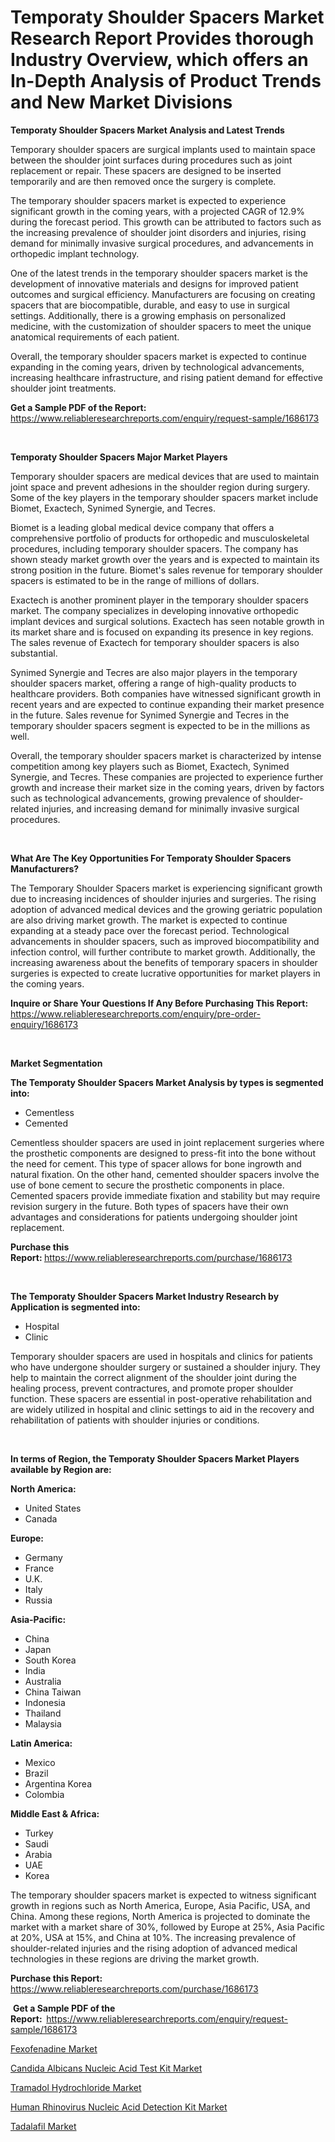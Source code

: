 <p><h1>Temporaty Shoulder Spacers Market Research Report Provides thorough Industry Overview, which offers an In-Depth Analysis of Product Trends and New Market Divisions</h1></p><p><strong>Temporaty Shoulder Spacers Market Analysis and Latest Trends</strong></p>
<p><p>Temporary shoulder spacers are surgical implants used to maintain space between the shoulder joint surfaces during procedures such as joint replacement or repair. These spacers are designed to be inserted temporarily and are then removed once the surgery is complete.</p><p>The temporary shoulder spacers market is expected to experience significant growth in the coming years, with a projected CAGR of 12.9% during the forecast period. This growth can be attributed to factors such as the increasing prevalence of shoulder joint disorders and injuries, rising demand for minimally invasive surgical procedures, and advancements in orthopedic implant technology.</p><p>One of the latest trends in the temporary shoulder spacers market is the development of innovative materials and designs for improved patient outcomes and surgical efficiency. Manufacturers are focusing on creating spacers that are biocompatible, durable, and easy to use in surgical settings. Additionally, there is a growing emphasis on personalized medicine, with the customization of shoulder spacers to meet the unique anatomical requirements of each patient.</p><p>Overall, the temporary shoulder spacers market is expected to continue expanding in the coming years, driven by technological advancements, increasing healthcare infrastructure, and rising patient demand for effective shoulder joint treatments.</p></p>
<p><strong>Get a Sample PDF of the Report:&nbsp;</strong> <a href="https://www.reliableresearchreports.com/enquiry/request-sample/1686173">https://www.reliableresearchreports.com/enquiry/request-sample/1686173</a></p>
<p>&nbsp;</p>
<p><strong>Temporaty Shoulder Spacers Major Market Players</strong></p>
<p><p>Temporary shoulder spacers are medical devices that are used to maintain joint space and prevent adhesions in the shoulder region during surgery. Some of the key players in the temporary shoulder spacers market include Biomet, Exactech, Synimed Synergie, and Tecres.</p><p>Biomet is a leading global medical device company that offers a comprehensive portfolio of products for orthopedic and musculoskeletal procedures, including temporary shoulder spacers. The company has shown steady market growth over the years and is expected to maintain its strong position in the future. Biomet's sales revenue for temporary shoulder spacers is estimated to be in the range of millions of dollars.</p><p>Exactech is another prominent player in the temporary shoulder spacers market. The company specializes in developing innovative orthopedic implant devices and surgical solutions. Exactech has seen notable growth in its market share and is focused on expanding its presence in key regions. The sales revenue of Exactech for temporary shoulder spacers is also substantial.</p><p>Synimed Synergie and Tecres are also major players in the temporary shoulder spacers market, offering a range of high-quality products to healthcare providers. Both companies have witnessed significant growth in recent years and are expected to continue expanding their market presence in the future. Sales revenue for Synimed Synergie and Tecres in the temporary shoulder spacers segment is expected to be in the millions as well.</p><p>Overall, the temporary shoulder spacers market is characterized by intense competition among key players such as Biomet, Exactech, Synimed Synergie, and Tecres. These companies are projected to experience further growth and increase their market size in the coming years, driven by factors such as technological advancements, growing prevalence of shoulder-related injuries, and increasing demand for minimally invasive surgical procedures.</p></p>
<p>&nbsp;</p>
<p><strong>What Are The Key Opportunities For Temporaty Shoulder Spacers Manufacturers?</strong></p>
<p><p>The Temporary Shoulder Spacers market is experiencing significant growth due to increasing incidences of shoulder injuries and surgeries. The rising adoption of advanced medical devices and the growing geriatric population are also driving market growth. The market is expected to continue expanding at a steady pace over the forecast period. Technological advancements in shoulder spacers, such as improved biocompatibility and infection control, will further contribute to market growth. Additionally, the increasing awareness about the benefits of temporary spacers in shoulder surgeries is expected to create lucrative opportunities for market players in the coming years.</p></p>
<p><strong>Inquire or Share Your Questions If Any Before Purchasing This Report:</strong> <a href="https://www.reliableresearchreports.com/enquiry/pre-order-enquiry/1686173">https://www.reliableresearchreports.com/enquiry/pre-order-enquiry/1686173</a></p>
<p>&nbsp;</p>
<p><strong>Market Segmentation</strong></p>
<p><strong>The Temporaty Shoulder Spacers Market Analysis by types is segmented into:</strong></p>
<p><ul><li>Cementless</li><li>Cemented</li></ul></p>
<p><p>Cementless shoulder spacers are used in joint replacement surgeries where the prosthetic components are designed to press-fit into the bone without the need for cement. This type of spacer allows for bone ingrowth and natural fixation. On the other hand, cemented shoulder spacers involve the use of bone cement to secure the prosthetic components in place. Cemented spacers provide immediate fixation and stability but may require revision surgery in the future. Both types of spacers have their own advantages and considerations for patients undergoing shoulder joint replacement.</p></p>
<p><strong>Purchase this Report:&nbsp;</strong><a href="https://www.reliableresearchreports.com/purchase/1686173">https://www.reliableresearchreports.com/purchase/1686173</a></p>
<p>&nbsp;</p>
<p><strong>The Temporaty Shoulder Spacers Market Industry Research by Application is segmented into:</strong></p>
<p><ul><li>Hospital</li><li>Clinic</li></ul></p>
<p><p>Temporary shoulder spacers are used in hospitals and clinics for patients who have undergone shoulder surgery or sustained a shoulder injury. They help to maintain the correct alignment of the shoulder joint during the healing process, prevent contractures, and promote proper shoulder function. These spacers are essential in post-operative rehabilitation and are widely utilized in hospital and clinic settings to aid in the recovery and rehabilitation of patients with shoulder injuries or conditions.</p></p>
<p>&nbsp;</p>
<p><strong>In terms of Region, the Temporaty Shoulder Spacers Market Players available by Region are:</strong></p>
<p>
    <p> <strong> North America: </strong>
        <ul>
            <li>United States</li>
            <li>Canada</li>
        </ul>
        </p> 
    <p> <strong> Europe: </strong>
        <ul>
            <li>Germany</li>
            <li>France</li>
            <li>U.K.</li>
            <li>Italy</li>
            <li>Russia</li>
        </ul>
        </p> 
    <p> <strong> Asia-Pacific: </strong>
        <ul>
            <li>China</li>
            <li>Japan</li>
            <li>South Korea</li>
            <li>India</li>
            <li>Australia</li>
            <li>China Taiwan</li>
            <li>Indonesia</li>
            <li>Thailand</li>
            <li>Malaysia</li>
        </ul>
        </p> 
    <p> <strong> Latin America: </strong>
        <ul>
            <li>Mexico</li>
            <li>Brazil</li>
            <li>Argentina Korea</li>
            <li>Colombia</li>
        </ul>
        </p> 
    <p> <strong> Middle East & Africa: </strong>
        <ul>
            <li>Turkey</li>
            <li>Saudi</li>
            <li>Arabia</li>
            <li>UAE</li>
            <li>Korea</li>
        </ul>
    </p>
    </p>
<p><p>The temporary shoulder spacers market is expected to witness significant growth in regions such as North America, Europe, Asia Pacific, USA, and China. Among these regions, North America is projected to dominate the market with a market share of 30%, followed by Europe at 25%, Asia Pacific at 20%, USA at 15%, and China at 10%. The increasing prevalence of shoulder-related injuries and the rising adoption of advanced medical technologies in these regions are driving the market growth.</p></p>
<p><strong>Purchase this Report: </strong><a href="https://www.reliableresearchreports.com/purchase/1686173">https://www.reliableresearchreports.com/purchase/1686173</a></p>
<p>&nbsp;<strong>Get a Sample PDF of the Report:&nbsp;&nbsp;</strong><a href="https://www.reliableresearchreports.com/enquiry/request-sample/1686173">https://www.reliableresearchreports.com/enquiry/request-sample/1686173</a></p>
<p><strong></strong></p>
<p><p><a href="https://medium.com/@josephbogan19/fexofenadine-market-size-market-outlook-and-market-forecast-2024-to-2031-5059dfcc4582">Fexofenadine Market</a></p><p><a href="https://github.com/lylyparadise/Market-Research-Report-List-2/blob/main/candida-albicans-nucleic-acid-test-kit-market.md">Candida Albicans Nucleic Acid Test Kit Market</a></p><p><a href="https://medium.com/@benjaminrice16/tramadol-hydrochloride-market-trends-forecast-and-competitive-analysis-to-2031-dd1dcc2996b6">Tramadol Hydrochloride Market</a></p><p><a href="https://github.com/johnbach50/Market-Research-Report-List-2/blob/main/human-rhinovirus-nucleic-acid-detection-kit-market.md">Human Rhinovirus Nucleic Acid Detection Kit Market</a></p><p><a href="https://medium.com/@josephbogan19/tadalafil-market-the-key-to-successful-business-strategy-forecast-till-2031-4adfc232c021">Tadalafil Market</a></p></p>